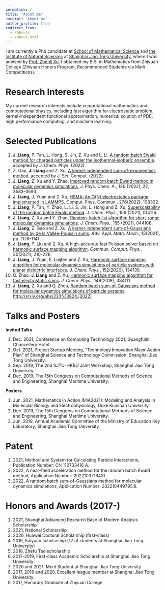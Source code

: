 ```yaml
---
permalink: /
title: "About me"
excerpt: "About me"
author_profile: true
redirect_from: 
  - /about/
  - /about.html
---
```


I am currently a Phd candidate at [School of Mathematical Science](https://math.sjtu.edu.cn/Default/index) and [the Institute of Natural Sciences](https://ins.sjtu.edu.cn/) at [Shanghai Jiao Tong University](https://www.sjtu.edu.cn/), where I was advised by [Prof. Zhenli Xu](https://math.sjtu.edu.cn/faculty/xuzl/). I obtained my B.S. in Mathematics from Zhiyuan College (Zhiyuan Honors Program, Recommended Students via Math Competitions).

Research Interests
======
My current research interests include computational mathematics and computational physics, including fast algorithm for electrostatic problem, kernel-independent functional approximation, numerical solution of PDE, high performance computing, and machine learning.

Selected Publications
======
1. **J. Liang**, P. Tan, L. Hong, S. Jin, Z. Xu and L. Li, [A random batch Ewald method for charged particles under the isothermal-isobaric ensemble](https://arxiv.org/abs/2110.14362). accepted by J. Chem. Phys. (2022).
2. Z. Gao, **J. Liang** and Z. Xu, [A kernel-independent sum-of-exponentials method](https://arxiv.org/abs/2012.13477). accepted by J. Sci. Comput. (2022).
3. **J. Liang**, Z. Xu and Y. Zhao, [Improved random batch Ewald method in molecular dynamics simulations](https://pubs.acs.org/doi/10.1021/acs.jpca.2c01918), J. Phys. Chem. A., 126 (2022), 22, 3583–3593.
4. **J. Liang**, J. Yuan and Z. Xu, [HSMA: An O(N) electrostatics package implemented in LAMMPS](https://www.sciencedirect.com/science/article/pii/S0010465522000509?via%3Dihub), Comput. Phys. Commun., 276(2022), 108332.
5. **J. Liang**, P. Tan, Y. Zhao, L. Li, S. Jin, L. Hong and Z. Xu, [Superscalability of the random batch Ewald method](https://aip.scitation.org/doi/10.1063/5.0073424). *J. Chem. Phys.*, 156 (2021), 014114.
6. **J. Liang**, Z. Xu and Y. Zhao, [Random-batch list algorithm for short-range molecular dynamics simulations](https://aip.scitation.org/doi/10.1063/5.0056515). *J. Chem. Phys.*, 155 (2021), 044108.
7. **J. Liang**, Z. Gao and Z. Xu, [A kernel-independent sum-of-Gaussians method by de la Vallée-Poussin sums](https://global-sci.org/intro/article_detail/aamm/19256.html). *Adv. Appl. Math. Mech.*, 13(2021), pp. 1126-1141.
8. **J. Liang**, P. Liu and Z. Xu, [A high-accurate fast Poisson solver based on harmonic surface mapping algorithm](https://global-sci.org/intro/article_detail/cicp/18879.htmlhttps://aip.scitation.org/doi/10.1063/5.0003293). *Commun. Comput. Phys.*, 30(2021), 210-226.
9. **J. Liang**, J. Yuan, E. Luijten and Z. Xu, [Harmonic surface mapping algorithm for molecular dynamics simulations of particle systems with planar dielectric interfaces](https://aip.scitation.org/doi/10.1063/5.0003293). *J. Chem. Phys.*, 152(2020), 134109.
10. Q. Zhao, **J. Liang** and Z. Xu, [Harmonic surface mapping algorithm for fast electrostatic sums](https://aip.scitation.org/doi/10.1063/1.5044438). *J. Chem. Phys.*, 149(2018), 084111.
11. **J. Liang**, Z. Xu and Q. Zhou, [Random batch sum-of-Gaussians method for molecular dynamics simulations of particle systems](http://arxiv.org/abs/2205.13824). http://arxiv.org/abs/2205.13824.(2022)

Talks and Posters
======
**Invited Talks**
1. Dec. 2021, Conference on Computing Technology 2021, Guangfulin Chancellery Hotel.
2. Oct. 2021, Project Startup Meeting, “Technology Innovation Major Action Plan” of Shanghai Science and Technology Commission, Shanghai Jiao Tong University.
3. Sep. 2019, The 2nd SJTU-HKBU Joint Workshop, Shanghai Jiao Tong University.
4. Dec. 2019, The 15th Congress on Computational Methods of Science and Engineering, Shanghai Maritime University.

**Posters**
1. Jun. 2021, Mathematics in Action (MiA2021): Modeling and Analysis in Molecular Biology and Electrophysiology,
Duke Kunshan University
2. Dec. 2019, The 15th Congress on Computational Methods of Science and Engineering, Shanghai Maritime University.
3. Jun. 2019, Annual Academic Committee of the Ministry of Education Key Laboratory, Shanghai Jiao Tong University

Patent
======
1. 2021, Method and System for Calculating Particle Interactions, Publication Number: CN 112733416 A.
2. 2022, A near-field acceleration method for the random batch Ewald method, Application Number: 2022103716431.  
3. 2022, A random batch sum-of-Gaussians method for molecular dynamics simulations, Application Number: 202210449795.9. 

Honors and Awards (2017-)
======
1. 2021, Shanghai Advanced Research Base of Modern Analysis Scholarship
2. 2021, National Scholarship
3. 2020, Huawei Doctoral Scholarship (first-class)
4. 2019, Kaiyuan scholarship (12 of students at Shanghai Jiao Tong University)
5. 2018, Zhefu Tao scholarship
6. 2017-2019, First-class Academic Scholarship at Shanghai Jiao Tong University
7. 2020 and 2021, Merit Student at Shanghai Jiao Tong University
8. 2017, 2018 and 2020, Excellent league member at Shanghai Jiao Tong University
9. 2017, Honorary Graduate at Zhiyuan College
